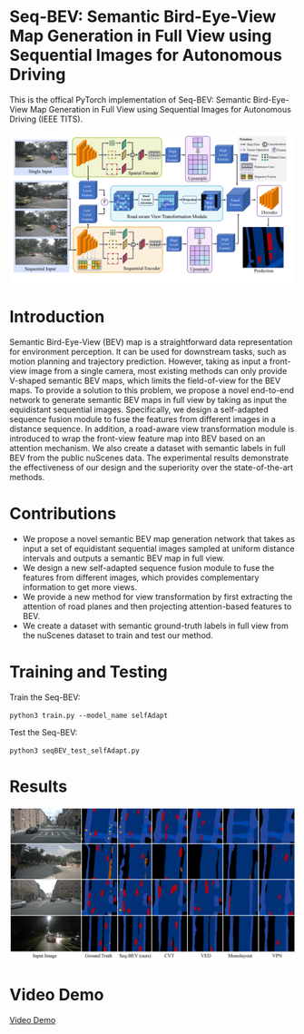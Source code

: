 # Seq-BEV: Semantic Bird-Eye-View Map Generation in Full View using Sequential Images for Autonomous Driving

This is the offical PyTorch implementation of Seq-BEV: Semantic Bird-Eye-View Map Generation in Full View using Sequential Images for Autonomous Driving (IEEE TITS).

![The overall pipline for Seq-BEV](./figs/overall_0221.png)

# Introduction
Semantic Bird-Eye-View (BEV) map is a straightforward data representation for environment perception. It can be used for downstream tasks, such as motion planning and trajectory prediction. However, taking as input a front-view image from a single camera, most existing methods can only provide V-shaped semantic BEV maps, which limits the field-of-view for the BEV maps. To provide a solution to this problem, we propose a novel end-to-end network to generate semantic BEV maps in full view by taking as input the equidistant sequential images. Specifically, we design a self-adapted sequence fusion module to fuse the features from different images in a distance sequence. In addition, a road-aware view transformation module is introduced to wrap the front-view feature map into BEV based on an attention mechanism. We also create a dataset with semantic labels in full BEV from the public nuScenes data. The experimental results demonstrate the effectiveness of our design and the superiority over the state-of-the-art methods.

# Contributions
- We propose a novel semantic BEV map generation network that takes as input a set of equidistant sequential images sampled at uniform distance intervals and outputs a semantic BEV map in full view.
- We design a new self-adapted sequence fusion module to fuse the features from different images, which provides complementary information to get more views.
- We provide a new method for view transformation by first extracting the attention of road planes and then projecting attention-based features to BEV.
- We create a dataset with semantic ground-truth labels in full view from the nuScenes dataset to train and test our method.

# Training and Testing
Train the Seq-BEV:

`python3 train.py --model_name selfAdapt `

Test the Seq-BEV:

`python3 seqBEV_test_selfAdapt.py`

# Results
![The overall pipline for Seq-BEV](./figs/results_0204.png)

# Video Demo
[Video Demo](https://www.youtube.com/watch?v=pWQTqKjdl7g)